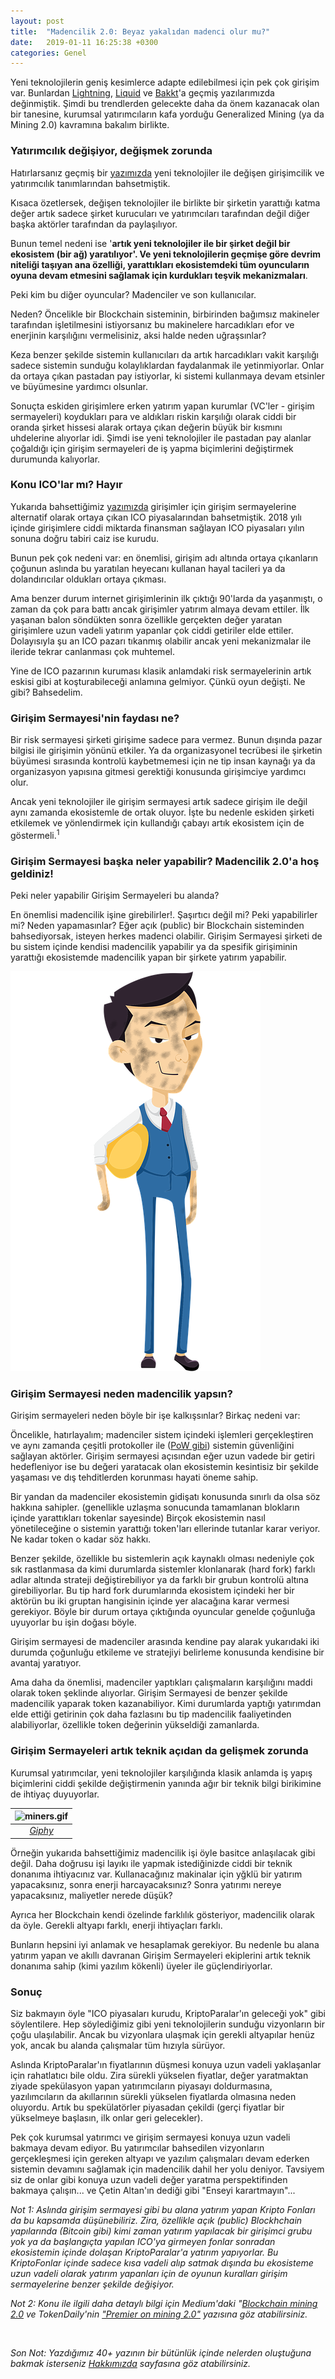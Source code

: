 ```yaml
---
layout: post
title:  "Madencilik 2.0: Beyaz yakalıdan madenci olur mu?"
date:   2019-01-11 16:25:38 +0300
categories: Genel
---
```


Yeni teknolojilerin geniş kesimlerce adapte edilebilmesi için pek çok girişim var. Bunlardan [Lightning](https://ademimerkezi.com/genel/2018/12/20/bitcoin-uzerinde-isik-hiziyla-islem-Lightning-network.html), [Liquid](https://ademimerkezi.com/genel/2018/12/26/Bitcoin-gibi-ama-degil-Liquid.html) ve [Bakkt](https://ademimerkezi.com/genel/2019/01/04/kurumsal-yatirimci-bakkt-ile-kriptoparalara-girer-mi.html)'a geçmiş yazılarımızda değinmiştik. Şimdi bu trendlerden gelecekte daha da önem kazanacak olan bir tanesine, kurumsal yatırımcıların kafa yorduğu Generalized Mining (ya da Mining 2.0) kavramına bakalım birlikte. 

### Yatırımcılık değişiyor, değişmek zorunda

Hatırlarsanız geçmiş bir [yazımızda](https://ademimerkezi.com/genel/2018/05/17/degisen-girisimcilik-ve-yatirimcilik.html) yeni teknolojiler ile değişen girişimcilik ve yatırımcılık tanımlarından bahsetmiştik.

Kısaca özetlersek, değişen teknolojiler ile birlikte bir şirketin yarattığı katma değer artık sadece şirket kurucuları ve yatırımcıları tarafından değil diğer başka aktörler tarafından da paylaşılıyor. 

Bunun temel nedeni ise '**artık yeni teknolojiler ile bir şirket değil bir ekosistem (bir ağ) yaratılıyor'. Ve yeni teknolojilerin geçmişe göre devrim niteliği taşıyan ana özelliği, yarattıkları ekosistemdeki tüm oyuncuların oyuna devam etmesini sağlamak için kurdukları teşvik mekanizmaları**. 

Peki kim bu diğer oyuncular? Madenciler ve son kullanıcılar. 

Neden? Öncelikle bir Blockchain sisteminin, birbirinden bağımsız makineler tarafından işletilmesini istiyorsanız bu makinelere harcadıkları efor ve enerjinin karşılığını vermelisiniz, aksi halde neden uğraşsınlar?

Keza benzer şekilde sistemin kullanıcıları da artık harcadıkları vakit karşılığı sadece sistemin sunduğu kolaylıklardan faydalanmak ile yetinmiyorlar. Onlar da ortaya çıkan pastadan pay istiyorlar, ki sistemi kullanmaya devam etsinler ve büyümesine yardımcı olsunlar. 

Sonuçta eskiden girişimlere erken yatırım yapan kurumlar (VC'ler - girişim sermayeleri) koydukları para ve aldıkları riskin karşılığı olarak ciddi bir oranda şirket hissesi alarak ortaya çıkan değerin büyük bir kısmını uhdelerine alıyorlar idi. Şimdi ise yeni teknolojiler ile pastadan pay alanlar çoğaldığı için girişim sermayeleri de iş yapma biçimlerini değiştirmek durumunda kalıyorlar.

### Konu ICO'lar mı? Hayır

Yukarıda bahsettiğimiz [yazımızda](https://ademimerkezi.com/genel/2018/05/17/degisen-girisimcilik-ve-yatirimcilik.html) girişimler için girişim sermayelerine alternatif olarak ortaya çıkan ICO piyasalarından bahsetmiştik. 2018 yılı içinde girişimlere ciddi miktarda finansman sağlayan ICO piyasaları yılın sonuna doğru tabiri caiz ise kurudu. 

Bunun pek çok nedeni var: en önemlisi, girişim adı altında ortaya çıkanların çoğunun aslında bu yaratılan heyecanı kullanan hayal tacileri ya da dolandırıcılar oldukları ortaya çıkması. 

Ama benzer durum internet girişimlerinin ilk çıktığı 90'larda da yaşanmıştı, o zaman da çok para battı ancak girişimler yatırım almaya devam ettiler. İlk yaşanan balon söndükten sonra özellikle gerçekten değer yaratan girişimlere uzun vadeli yatırım yapanlar çok ciddi getiriler elde ettiler. Dolayısıyla şu an ICO pazarı tıkanmış olabilir ancak yeni mekanizmalar ile ileride tekrar canlanması çok muhtemel. 

Yine de ICO pazarının kuruması klasik anlamdaki risk sermayelerinin artık eskisi gibi at koşturabileceği anlamına gelmiyor. Çünkü oyun değişti. Ne gibi? Bahsedelim. 

### Girişim Sermayesi'nin faydası ne?

Bir risk sermayesi şirketi girişime sadece para vermez. Bunun dışında pazar bilgisi ile girişimin yönünü etkiler. Ya da organizasyonel tecrübesi ile şirketin büyümesi sırasında kontrolü kaybetmemesi için ne tip insan kaynağı ya da organizasyon yapısına gitmesi gerektiği konusunda girişimciye yardımcı olur. 

Ancak yeni teknolojiler ile girişim sermayesi artık sadece girişim ile değil aynı zamanda ekosistemle de ortak oluyor. İşte bu nedenle eskiden şirketi etkilemek ve yönlendirmek için kullandığı çabayı artık ekosistem için de göstermeli.<sup>1</sup>

### Girişim Sermayesi başka neler yapabilir? Madencilik 2.0'a hoş geldiniz!

Peki neler yapabilir Girişim Sermayeleri bu alanda? 

En önemlisi madencilik işine girebilirler!. Şaşırtıcı değil mi? Peki yapabilirler mi? Neden yapamasınlar? Eğer açık (public) bir Blockchain sisteminden bahsediyorsak, isteyen herkes madenci olabilir. Girişim Sermayesi şirketi de bu sistem içinde kendisi madencilik yapabilir ya da spesifik girişiminin yarattığı ekosistemde madencilik yapan bir şirkete yatırım yapabilir. 

![office-worker-mining-2.png](/assets/office-worker-mining-2.png)

### Girişim Sermayesi neden madencilik yapsın?

Girişim sermayeleri neden böyle bir işe kalkışsınlar? Birkaç nedeni var:

Öncelikle, hatırlayalım; madenciler sistem içindeki işlemleri gerçekleştiren ve aynı zamanda çeşitli protokoller ile ([PoW gibi](https://ademimerkezi.com/genel/2018/11/01/Bitcoin-uzlasmasi-proof-of-work.html)) sistemin güvenliğini sağlayan aktörler. Girişim sermayesi açısından eğer uzun vadede bir getiri hedefleniyor ise bu değeri yaratacak olan ekosistemin kesintisiz bir şekilde yaşaması ve dış tehditlerden korunması hayati öneme sahip. 

Bir yandan da madenciler ekosistemin gidişatı konusunda sınırlı da olsa söz hakkına sahipler. (genellikle uzlaşma sonucunda tamamlanan blokların içinde yarattıkları tokenlar sayesinde) Birçok ekosistemin nasıl yönetileceğine o sistemin yarattığı token'ları ellerinde tutanlar karar veriyor. Ne kadar token o kadar söz hakkı. 

Benzer şekilde, özellikle bu sistemlerin açık kaynaklı olması nedeniyle çok sık rastlanmasa da kimi durumlarda sistemler klonlanarak (hard fork) farklı adlar altında strateji değiştirebiliyor ya da farklı bir grubun kontrolü altına girebiliyorlar. Bu tip hard fork durumlarında ekosistem içindeki her bir aktörün bu iki gruptan hangisinin içinde yer alacağına karar vermesi gerekiyor. Böyle bir durum ortaya çıktığında oyuncular genelde çoğunluğa uyuyorlar bu işin doğası böyle. 

Girişim sermayesi de madenciler arasında kendine pay alarak yukarıdaki iki durumda çoğunluğu etkileme ve stratejiyi belirleme konusunda kendisine bir avantaj yaratıyor. 

Ama daha da önemlisi, madenciler yaptıkları çalışmaların karşılığını maddi olarak token şeklinde alıyorlar. Girişim Sermayesi de benzer şekilde madencilik yaparak token kazanabiliyor. Kimi durumlarda yaptığı yatırımdan elde ettiği getirinin çok daha fazlasını bu tip madencilik faaliyetinden alabiliyorlar, özellikle token değerinin yükseldiği zamanlarda. 

### Girişim Sermayeleri artık teknik açıdan da gelişmek zorunda

Kurumsal yatırımcılar, yeni teknolojiler karşılığında klasik anlamda iş yapış biçimlerini ciddi şekilde değiştirmenin yanında ağır bir teknik bilgi birikimine de ihtiyaç duyuyorlar. 

| ![miners.gif](/assets/miners.gif) | 
|:--:| 
| *[Giphy](https://giphy.com/gifs/movie-black-and-white-vintage-l49JCCwJ2zlJUQF1u)*|)

Örneğin yukarıda bahsettiğimiz madencilik işi öyle basitce anlaşılacak gibi değil. Daha doğrusu işi layıkı ile yapmak istediğinizde ciddi bir teknik donanıma ihtiyacınız var. Kullanacağınız makinalar için yğklü bir yatırım yapacaksınız, sonra enerji harcayacaksınız? Sonra yatırımı nereye yapacaksınız, maliyetler nerede düşük?

Ayrıca her Blockchain kendi özelinde farklılık gösteriyor, madencilik olarak da öyle. Gerekli altyapı farklı, enerji ihtiyaçları farklı. 

Bunların hepsini iyi anlamak ve hesaplamak gerekiyor. Bu nedenle bu alana yatırım yapan ve akıllı davranan Girişim Sermayeleri ekiplerini artık teknik donanıma sahip (kimi yazılım kökenli) üyeler ile güçlendiriyorlar. 

### Sonuç

Siz bakmayın öyle "ICO piyasaları kurudu, KriptoParalar'ın geleceği yok" gibi söylentilere. Hep söylediğimiz gibi yeni teknolojilerin sunduğu vizyonların bir çoğu ulaşılabilir. Ancak bu vizyonlara ulaşmak için gerekli altyapılar henüz yok, ancak bu alanda çalışmalar tüm hızıyla sürüyor. 

Aslında KriptoParalar'ın fiyatlarının düşmesi konuya uzun vadeli yaklaşanlar için rahatlatıcı bile oldu. Zira sürekli yükselen fiyatlar, değer yaratmaktan ziyade spekülasyon yapan yatırımcıların piyasayı doldurmasına, yazılımcıların da akıllarının sürekli yükselen fiyatlarda olmasına neden oluyordu. Artık bu spekülatörler piyasadan çekildi (gerçi fiyatlar bir yükselmeye başlasın, ilk onlar geri gelecekler). 

Pek çok kurumsal yatırımcı ve girişim sermayesi konuya uzun vadeli bakmaya devam ediyor. Bu yatırımcılar bahsedilen vizyonların gerçekleşmesi için gereken altyapı ve yazılım çalışmaları devam ederken sistemin devamını sağlamak için madencilik dahil her yolu deniyor. Tavsiyem siz de onlar gibi konuya uzun vadeli değer yaratma perspektifinden bakmaya çalışın... ve Çetin Altan'ın dediği gibi "Enseyi karartmayın"...

*Not 1: Aslında girişim sermayesi gibi bu alana yatırım yapan Kripto Fonları da bu kapsamda düşünebiliriz. Zira, özellikle açık (public) Blockhchain yapılarında (Bitcoin gibi) kimi zaman yatırım yapılacak bir girişimci grubu yok ya da başlangıçta yapılan ICO'ya girmeyen fonlar sonradan ekosistemin içinde dolaşan KriptoParalar'a yatırım yapıyorlar. Bu KriptoFonlar içinde sadece kısa vadeli alıp satmak dışında bu ekosisteme uzun vadeli olarak yatırım yapanları için de oyunun kuralları girişim sermayelerine benzer şekilde değişiyor.*  

*Not 2: Konu ile ilgili daha detaylı bilgi için Medium'daki "[Blockchain mining 2.0](https://medium.com/notation-capital/notation-blockchain-mining-2-0-dcf46a28f7eb) ve TokenDaily'nin ["Premier on mining 2.0"](https://www.tokendaily.co/blog/a-primer-on-mining-2-0) yazısına göz atabilirsiniz.*  


&nbsp;

*Son Not: Yazdığımız 40+ yazının bir bütünlük içinde nelerden oluştuğuna bakmak isterseniz [Hakkımızda](http://ademimerkezi.com/about/) sayfasına göz atabilirsiniz.* 
